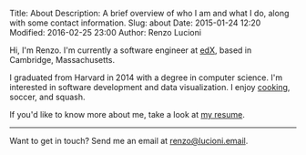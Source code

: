 Title: About
Description: A brief overview of who I am and what I do, along with some contact information.
Slug: about
Date: 2015-01-24 12:20
Modified: 2016-02-25 23:00
Author: Renzo Lucioni

Hi, I'm Renzo. I'm currently a software engineer at [edX](https://www.edx.org/), based in Cambridge, Massachusetts.

I graduated from Harvard in 2014 with a degree in computer science. I'm interested in software development and data visualization. I enjoy [cooking](https://github.com/rlucioni/recipes), soccer, and squash.

If you'd like to know more about me, take a look at <a class="resume" href="{filename}../pdfs/renzo-lucioni-resume.pdf" data-resume-id="pdf" data-no-instant>my resume</a>.

---

Want to get in touch? Send me an email at <a href="mailto:renzo@lucioni.email">renzo@lucioni.email</a>.
